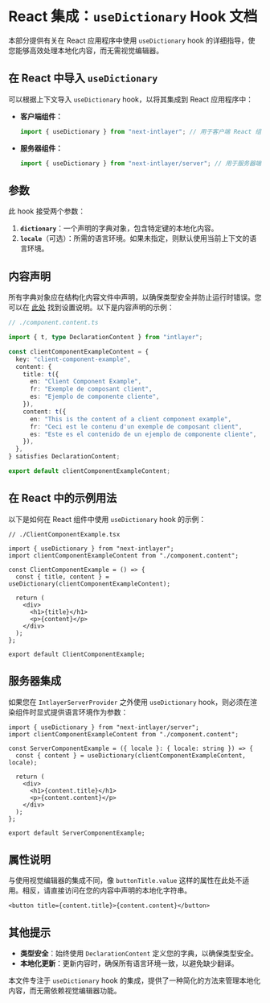 # React 集成：`useDictionary` Hook 文档

本部分提供有关在 React 应用程序中使用 `useDictionary` hook 的详细指导，使您能够高效处理本地化内容，而无需视觉编辑器。

## 在 React 中导入 `useDictionary`

可以根据上下文导入 `useDictionary` hook，以将其集成到 React 应用程序中：

- **客户端组件：**

  ```javascript
  import { useDictionary } from "next-intlayer"; // 用于客户端 React 组件
  ```

- **服务器组件：**

  ```javascript
  import { useDictionary } from "next-intlayer/server"; // 用于服务器端 React 组件
  ```

## 参数

此 hook 接受两个参数：

1. **`dictionary`**：一个声明的字典对象，包含特定键的本地化内容。
2. **`locale`**（可选）：所需的语言环境。如果未指定，则默认使用当前上下文的语言环境。

## 内容声明

所有字典对象应在结构化内容文件中声明，以确保类型安全并防止运行时错误。您可以在 [此处](https://github.com/aymericzip/intlayer/blob/main/docs/zh/content_declaration/get_started.md) 找到设置说明。以下是内容声明的示例：

```typescript
// ./component.content.ts

import { t, type DeclarationContent } from "intlayer";

const clientComponentExampleContent = {
  key: "client-component-example",
  content: {
    title: t({
      en: "Client Component Example",
      fr: "Exemple de composant client",
      es: "Ejemplo de componente cliente",
    }),
    content: t({
      en: "This is the content of a client component example",
      fr: "Ceci est le contenu d'un exemple de composant client",
      es: "Este es el contenido de un ejemplo de componente cliente",
    }),
  },
} satisfies DeclarationContent;

export default clientComponentExampleContent;
```

## 在 React 中的示例用法

以下是如何在 React 组件中使用 `useDictionary` hook 的示例：

```tsx
// ./ClientComponentExample.tsx

import { useDictionary } from "next-intlayer";
import clientComponentExampleContent from "./component.content";

const ClientComponentExample = () => {
  const { title, content } = useDictionary(clientComponentExampleContent);

  return (
    <div>
      <h1>{title}</h1>
      <p>{content}</p>
    </div>
  );
};

export default ClientComponentExample;
```

## 服务器集成

如果您在 `IntlayerServerProvider` 之外使用 `useDictionary` hook，则必须在渲染组件时显式提供语言环境作为参数：

```tsx
import { useDictionary } from "next-intlayer/server";
import clientComponentExampleContent from "./component.content";

const ServerComponentExample = ({ locale }: { locale: string }) => {
  const { content } = useDictionary(clientComponentExampleContent, locale);

  return (
    <div>
      <h1>{content.title}</h1>
      <p>{content.content}</p>
    </div>
  );
};

export default ServerComponentExample;
```

## 属性说明

与使用视觉编辑器的集成不同，像 `buttonTitle.value` 这样的属性在此处不适用。相反，请直接访问在您的内容中声明的本地化字符串。

```tsx
<button title={content.title}>{content.content}</button>
```

## 其他提示

- **类型安全**：始终使用 `DeclarationContent` 定义您的字典，以确保类型安全。
- **本地化更新**：更新内容时，确保所有语言环境一致，以避免缺少翻译。

本文件专注于 `useDictionary` hook 的集成，提供了一种简化的方法来管理本地化内容，而无需依赖视觉编辑器功能。
